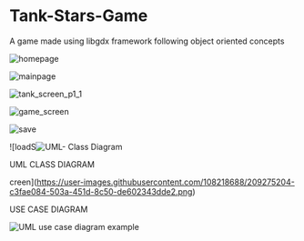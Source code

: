 # Tank-Stars-Game

A game made using libgdx framework following object oriented concepts

![homepage](https://user-images.githubusercontent.com/108218688/209275049-e30562e6-8760-47c2-ad60-0e0a03485f85.png)




![mainpage](https://user-images.githubusercontent.com/108218688/209275075-a02e2f0d-7521-4ef8-84f5-907035e3636d.png)




![tank_screen_p1_1](https://user-images.githubusercontent.com/108218688/209275097-9b38db12-d2e3-4516-b5cb-e43e52699e53.png)




![game_screen](https://user-images.githubusercontent.com/108218688/209275548-93cd16d0-5050-497f-b714-0e76c21ec8a8.png)




![save](https://user-images.githubusercontent.com/108218688/209275189-7c37c903-5961-4935-b937-8b075112420e.png)




![loadS![UML- Class Diagram](https://user-images.githubusercontent.com/108218688/209279149-544398c4-9be6-4688-ba77-7f181f39b055.png)




UML CLASS DIAGRAM

creen](https://user-images.githubusercontent.com/108218688/209275204-c3fae084-503a-451d-8c50-de602343dde2.png)



USE CASE DIAGRAM

![UML use case diagram example](https://user-images.githubusercontent.com/108218688/209279211-b185d809-c47f-4d19-95a0-52735ba29d9c.png)



